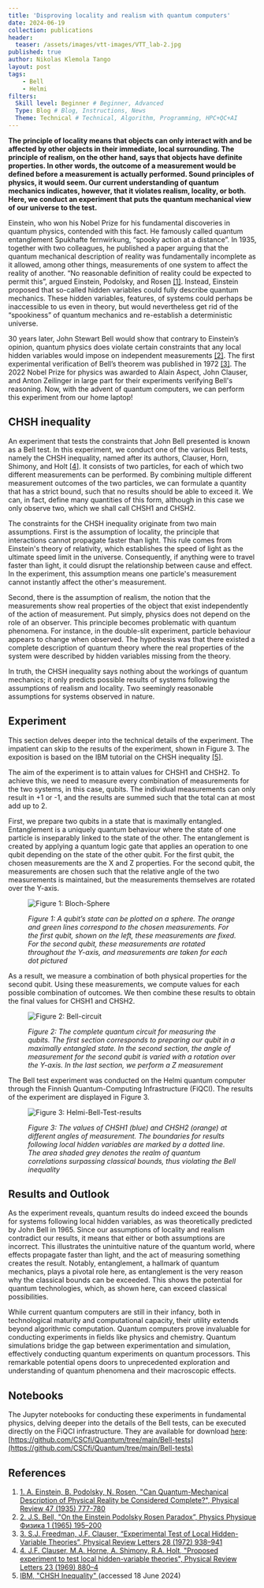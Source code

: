```yaml
---
title: 'Disproving locality and realism with quantum computers'
date: 2024-06-19
collection: publications
header:
  teaser: /assets/images/vtt-images/VTT_lab-2.jpg
published: true
author: Nikolas Klemola Tango
layout: post
tags:
    - Bell
    - Helmi
filters:
  Skill level: Beginner # Beginner, Advanced
  Type: Blog # Blog, Instructions, News
  Theme: Technical # Technical, Algorithm, Programming, HPC+QC+AI
---
```


**The principle of locality means that objects can only interact with and be affected by other objects in their immediate, local surrounding. The principle of realism, on the other hand, says that objects have definite properties. In other words, the outcome of a measurement would be defined before a measurement is actually performed. Sound principles of physics, it would seem. Our current understanding of quantum mechanics indicates, however, that it violates realism, locality, or both. Here, we conduct an experiment that puts the quantum mechanical view of our universe to the test.**

Einstein, who won his Nobel Prize for his fundamental discoveries in quantum physics, contended with this fact. He famously called quantum entanglement Spukhafte fernwirkung, “spooky action at a distance”. In 1935, together with two colleagues, he published a paper arguing that the quantum mechanical description of reality was fundamentally incomplete as it allowed, among other things, measurements of one system to affect the reality of another. “No reasonable definition of reality could be expected to permit this”, argued Einstein, Podolsky, and Rosen [[1]](#references). Instead, Einstein proposed that so-called hidden variables could fully describe quantum mechanics. These hidden variables, features, of systems could perhaps be inaccessible to us even in theory, but would nevertheless get rid of the “spookiness” of quantum mechanics and re-establish a deterministic universe.

30 years later, John Stewart Bell would show that contrary to Einstein’s opinion, quantum physics does violate certain constraints that any local hidden variables would impose on independent measurements [[2]](#references). The first experimental verification of Bell’s theorem was published in 1972 [[3]](#references). The 2022 Nobel Prize for physics was awarded to Alain Aspect, John Clauser, and Anton Zeilinger in large part for their experiments verifying Bell's reasoning. Now, with the advent of quantum computers, we can perform this experiment from our home laptop!

## CHSH inequality
An experiment that tests the constraints that John Bell presented is known as a Bell test. In this experiment, we conduct one of the various Bell tests, namely the CHSH inequality, named after its authors, Clauser, Horn, Shimony, and Holt [[4]](#references). It consists of two particles, for each of which two different measurements can be performed. By combining multiple different measurement outcomes of the two particles, we can formulate a quantity that has a strict bound, such that no results should be able to exceed it. We can, in fact, define many quantities of this form, although in this case we only observe two, which we shall call CHSH1 and CHSH2.

The constraints for the CHSH inequality originate from two main assumptions. First is the assumption of locality, the principle that interactions cannot propagate faster than light. This rule comes from Einstein's theory of relativity, which establishes the speed of light as the ultimate speed limit in the universe. Consequently, if anything were to travel faster than light, it could disrupt the relationship between cause and effect. In the experiment, this assumption means one particle's measurement cannot instantly affect the other's measurement.

Second, there is the assumption of realism, the notion that the measurements show real properties of the object that exist independently of the action of measurement. Put simply, physics does not depend on the role of an observer. This principle becomes problematic with quantum phenomena. For instance, in the double-slit experiment, particle behaviour appears to change when observed. The hypothesis was that there existed a complete description of quantum theory where the real properties of the system were described by hidden variables missing from the theory.

In truth, the CHSH inequality says nothing about the workings of quantum mechanics; it only predicts possible results of systems following the assumptions of realism and locality. Two seemingly reasonable assumptions for systems observed in nature.

## Experiment
This section delves deeper into the technical details of the experiment. The impatient can skip to the results of the experiment, shown in Figure 3. The exposition is based on the IBM tutorial on the CHSH inequality [[5]](#references).

The aim of the experiment is to attain values for CHSH1 and CHSH2. To achieve this, we need to measure every combination of measurements for the two systems, in this case, qubits. The individual measurements can only result in +1 or -1, and the results are summed such that the total can at most add up to 2. 

First, we prepare two qubits in a state that is maximally entangled. Entanglement is a uniquely quantum behaviour where the state of one particle is inseparably linked to the state of the other. The entanglement is created by applying a quantum logic gate that applies an operation to one qubit depending on the state of the other qubit. For the first qubit, the chosen measurements are the X and Z properties. For the second qubit, the measurements are chosen such that the relative angle of the two measurements is maintained, but the measurements themselves are rotated over the Y-axis.

<figure>
    <img src="/assets/images/Bell-Test-Blog/Figure1-Bloch-Sphere.png" alt="Figure 1: Bloch-Sphere">
    <figcaption>
    <p>
    <em>Figure 1: A qubit’s state can be plotted on a sphere. The orange and green lines correspond to the chosen measurements. For the first qubit, shown on the left, these measurements are fixed. For the second qubit, these measurements are rotated throughout the Y-axis, and measurements are taken for each dot pictured</em>
    </p>
    </figcaption>
</figure>

As a result, we measure a combination of both physical properties for the second qubit. Using these measurements, we compute values for each possible combination of outcomes. We then combine these results to obtain the final values for CHSH1 and CHSH2.

<figure>
    <img src="/assets/images/Bell-Test-Blog/Figure2-bell-circ.png" alt="Figure 2: Bell-circuit">
    <figcaption>
    <p>
    <em>Figure 2: The complete quantum circuit for measuring the qubits. The first section corresponds to preparing our qubit in a maximally entangled state. In the second section, the angle of measurement for the second qubit is varied with a rotation over the Y-axis. In the last section, we perform a Z measurement</em>
    </p>
    </figcaption>
</figure>

The Bell test experiment was conducted on the Helmi quantum computer through the Finnish Quantum-Computing Infrastructure (FiQCI). The results of the experiment are displayed in Figure 3.

<figure>
    <img src="/assets/images/Bell-Test-Blog/Figure3-Helmi-bell-results.png" alt="Figure 3: Helmi-Bell-Test-results">
    <figcaption>
    <p>
    <em>Figure 3: The values of CHSH1 (blue) and CHSH2 (orange) at different angles of measurement. The boundaries for results following local hidden variables are marked by a dotted line. The area shaded grey denotes the realm of quantum correlations surpassing classical bounds, thus violating the Bell inequality</em>
    </p>
    </figcaption>
</figure>

## Results and Outlook
As the experiment reveals, quantum results do indeed exceed the bounds for systems following local hidden variables, as was theoretically predicted by John Bell in 1965. Since our assumptions of locality and realism contradict our results, it means that either or both assumptions are incorrect. This illustrates the unintuitive nature of the quantum world, where effects propagate faster than light, and the act of measuring something creates the result. Notably, entanglement, a hallmark of quantum mechanics, plays a pivotal role here, as entanglement is the very reason why the classical bounds can be exceeded. This shows the potential for quantum technologies, which, as shown here, can exceed classical possibilities.

While current quantum computers are still in their infancy, both in technological maturity and computational capacity, their utility extends beyond algorithmic computation. Quantum computers prove invaluable for conducting experiments in fields like physics and chemistry. Quantum simulations bridge the gap between experimentation and simulation, effectively conducting quantum experiments on quantum processors. This remarkable potential opens doors to unprecedented exploration and understanding of quantum phenomena and their macroscopic effects.

## Notebooks
The Jupyter notebooks for conducting these experiments in fundamental physics, delving deeper into the details of the Bell tests, can be executed directly on the FiQCI infrastructure. They are available for download [here](https://github.com/CSCfi/Quantum/tree/main/Bell-tests): [https://github.com/CSCfi/Quantum/tree/main/Bell-tests](https://github.com/CSCfi/Quantum/tree/main/Bell-tests)

## References

1. [1.	A. Einstein, B. Podolsky, N. Rosen, "Can Quantum-Mechanical Description of Physical Reality be Considered Complete?", Physical Review 47 (1935) 777-780](https://doi.org/10.1103/PhysRev.47.777)
2. [2.	J.S. Bell, "On the Einstein Podolsky Rosen Paradox”, Physics Physique Физика 1 (1965) 195–200](https://doi.org/10.1103/PhysicsPhysiqueFizika.1.195)
3. [3.	S.J. Freedman, J.F. Clauser, “Experimental Test of Local Hidden-Variable Theories”, Physical Review Letters 28 (1972) 938–941](https://doi.org/10.1103/PhysRevLett.28.938)
4. [4.	J.F. Clauser, M.A. Horne, A. Shimony, R.A. Holt, "Proposed experiment to test local hidden-variable theories", Physical Review Letters 23 (1969) 880–4](https://doi.org/10.1103/PhysRevLett.23.880)
5. [IBM, "CHSH Inequality" ](https://learning.quantum.ibm.com/tutorial/chsh-inequality) (accessed 18 June 2024)
